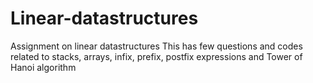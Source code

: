 # Linear-datastructures
Assignment on linear datastructures
This has few questions and codes related to stacks, arrays, infix, prefix, postfix expressions and Tower of Hanoi algorithm
